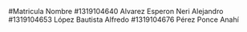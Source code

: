 #Matricula      Nombre
#1319104640     Alvarez Esperon Neri Alejandro
#1319104653     López Bautista Alfredo
#1319104676     Pérez Ponce Anahí